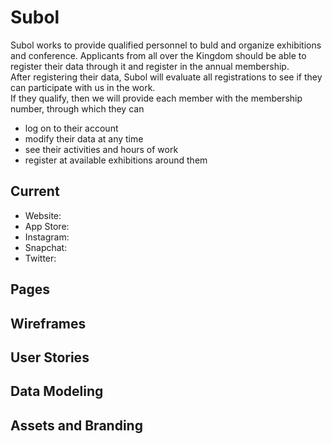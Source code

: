 # Subol

Subol works to provide qualified personnel to buld and organize exhibitions and conference. 
Applicants from all over the Kingdom should be able to register their data through it and register in the annual membership.  
After registering their data, Subol will evaluate all registrations to see if they can participate with us in the work.  
If they qualify, then we will provide each member with the membership number, through which they can 
- log on to their account
- modify their data at any time
- see their activities and hours of work
- register at available exhibitions around them

## Current
- Website: 
- App Store: 
- Instagram:
- Snapchat: 
- Twitter: 

## Pages

## Wireframes

## User Stories

## Data Modeling

## Assets and Branding
